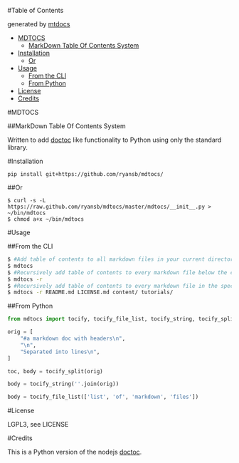 #Table of Contents

generated by [mtdocs](http://ryansb.github.io/mdtocs/)

- [MDTOCS](#mdtocs)
	- [MarkDown Table Of Contents System](#markdown-table-of-contents-system)
- [Installation](#installation)
	- [Or](#or)
- [Usage](#usage)
	- [From the CLI](#from-the-cli)
	- [From Python](#from-python)
- [License](#license)
- [Credits](#credits)

#MDTOCS

##MarkDown Table Of Contents System

Written to add [doctoc](https://github.com/thlorenz/doctoc) like functionality
to Python using only the standard library.

#Installation

`pip install git+https://github.com/ryansb/mdtocs/`

##Or

```
$ curl -s -L https://raw.github.com/ryansb/mdtocs/master/mdtocs/__init__.py > ~/bin/mdtocs
$ chmod a+x ~/bin/mdtocs
```


#Usage

##From the CLI

```bash
$ #Add table of contents to all markdown files in your current directory
$ mdtocs
$ #Recursively add table of contents to every markdown file below the current directory
$ mdtocs -r
$ #Recursively add table of contents to every markdown file in the specified dirs
$ mdtocs -r README.md LICENSE.md content/ tutorials/
```

##From Python

```python
from mdtocs import tocify, tocify_file_list, tocify_string, tocify_split

orig = [
    "#a markdown doc with headers\n",
    "\n",
    "Separated into lines\n",
]

toc, body = tocify_split(orig)

body = tocify_string(''.join(orig))

body = tocify_file_list(['list', 'of', 'markdown', 'files'])
```

#License

LGPL3, see LICENSE

#Credits

This is a Python version of the nodejs [doctoc](https://github.com/thlorenz/doctoc).
